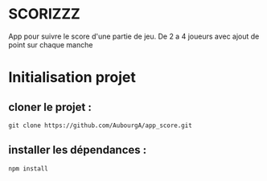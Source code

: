 # SCORIZZZ

App pour suivre le score d'une partie de jeu.
De 2 a 4 joueurs avec ajout de point sur chaque manche


# Initialisation projet

## cloner le projet :

````
git clone https://github.com/AubourgA/app_score.git

````

## installer les dépendances :

````
npm install
````



